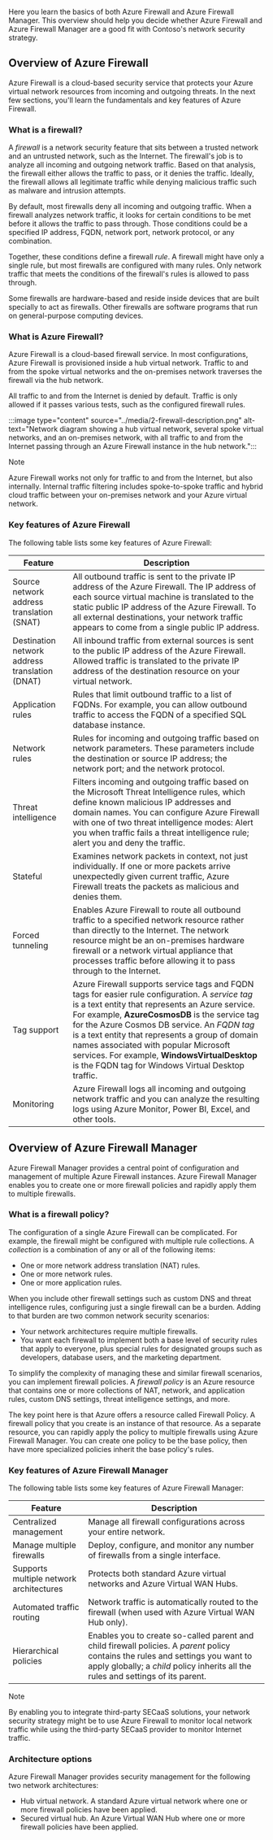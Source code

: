 Here you learn the basics of both Azure Firewall and Azure Firewall Manager. This overview should help you decide whether Azure Firewall and Azure Firewall Manager are a good fit with Contoso's network security strategy.

## Overview of Azure Firewall

Azure Firewall is a cloud-based security service that protects your Azure virtual network resources from incoming and outgoing threats. In the next few sections, you'll learn the fundamentals and key features of Azure Firewall.

### What is a firewall?

A *firewall* is a network security feature that sits between a trusted network and an untrusted network, such as the Internet. The firewall's job is to analyze all incoming and outgoing network traffic. Based on that analysis, the firewall either allows the traffic to pass, or it denies the traffic. Ideally, the firewall allows all legitimate traffic while denying malicious traffic such as malware and intrusion attempts.

By default, most firewalls deny all incoming and outgoing traffic. When a firewall analyzes network traffic, it looks for certain conditions to be met before it allows the traffic to pass through. Those conditions could be a specified IP address, FQDN, network port, network protocol, or any combination.

Together, these conditions define a firewall *rule*. A firewall might have only a single rule, but most firewalls are configured with many rules. Only network traffic that meets the conditions of the firewall's rules is allowed to pass through.

Some firewalls are hardware-based and reside inside devices that are built specially to act as firewalls. Other firewalls are software programs that run on general-purpose computing devices.

### What is Azure Firewall?

Azure Firewall is a cloud-based firewall service. In most configurations, Azure Firewall is provisioned inside a hub virtual network. Traffic to and from the spoke virtual networks and the on-premises network traverses the firewall via the hub network.

All traffic to and from the Internet is denied by default. Traffic is only allowed if it passes various tests, such as the configured firewall rules.

:::image type="content" source="../media/2-firewall-description.png" alt-text="Network diagram showing a hub virtual network, several spoke virtual networks, and an on-premises network, with all traffic to and from the Internet passing through an Azure Firewall instance in the hub network.":::

> [!NOTE]
> Azure Firewall works not only for traffic to and from the Internet, but also internally. Internal traffic filtering includes spoke-to-spoke traffic and hybrid cloud traffic between your on-premises network and your Azure virtual network.

### Key features of Azure Firewall

The following table lists some key features of Azure Firewall:

|Feature  |Description  |
|---------|---------|
|Source network address translation (SNAT)     |All outbound traffic is sent to the private IP address of the Azure Firewall. The IP address of each source virtual machine is translated to the static public IP address of the Azure Firewall. To all external destinations, your network traffic appears to come from a single public IP address.         |
|Destination network address translation (DNAT)     |All inbound traffic from external sources is sent to the public IP address of the Azure Firewall. Allowed traffic is translated to the private IP address of the destination resource on your virtual network.         |
|Application rules     |Rules that limit outbound traffic to a list of FQDNs. For example, you can  allow outbound traffic to access the FQDN of a specified SQL database instance.         |
|Network rules     |Rules for incoming and outgoing traffic based on network parameters. These parameters include the destination or source IP address; the network port; and the network protocol.         |
|Threat intelligence     |Filters incoming and outgoing traffic based on the Microsoft Threat Intelligence rules, which define known malicious IP addresses and domain names. You can configure Azure Firewall with one of two threat intelligence modes: Alert you when traffic fails a threat intelligence rule; alert you and deny the traffic.         |
|Stateful     |Examines network packets in context, not just individually. If one or more packets arrive unexpectedly given current traffic, Azure Firewall treats the packets as malicious and denies them.         |
|Forced tunneling     |Enables Azure Firewall to route all outbound traffic to a specified network resource rather than directly to the Internet. The network resource might be an on-premises hardware firewall or a network virtual appliance that processes traffic before allowing it to pass through to the Internet.         |
|Tag support     |Azure Firewall supports service tags and FQDN tags for easier rule configuration. A *service tag* is a text entity that represents an Azure service. For example, **AzureCosmosDB** is the service tag for the Azure Cosmos DB service. An *FQDN tag* is a text entity that represents a group of domain names associated with popular Microsoft services. For example, **WindowsVirtualDesktop** is the FQDN tag for Windows Virtual Desktop traffic.   |
|Monitoring     |Azure Firewall logs all incoming and outgoing network traffic and you can analyze the resulting logs using Azure Monitor, Power BI, Excel, and other tools.         |

## Overview of Azure Firewall Manager

Azure Firewall Manager provides a central point of configuration and management of multiple Azure Firewall instances. Azure Firewall Manager enables you to create one or more firewall policies and rapidly apply them to multiple firewalls.

### What is a firewall policy?

The configuration of a single Azure Firewall can be complicated. For example, the firewall might be configured with multiple rule collections. A *collection* is a combination of any or all of the following items:

- One or more network address translation (NAT) rules.
- One or more network rules.
- One or more application rules.

When you include other firewall settings such as custom DNS and threat intelligence rules, configuring just a single firewall can be a burden. Adding to that burden are two common network security scenarios:

- Your network architectures require multiple firewalls.
- You want each firewall to implement both a base level of security rules that apply to everyone, plus special rules for designated groups such as developers, database users, and the marketing department.

To simplify the complexity of managing these and similar firewall scenarios, you can implement firewall policies. A *firewall policy* is an Azure resource that contains one or more collections of NAT, network, and application rules, custom DNS settings, threat intelligence settings, and more.

The key point here is that Azure offers a resource called Firewall Policy. A firewall policy that you create is an instance of that resource. As a separate resource, you can rapidly apply the policy to multiple firewalls using Azure Firewall Manager. You can create one policy to be the base policy, then have more specialized policies inherit the base policy's rules.

### Key features of Azure Firewall Manager

The following table lists some key features of Azure Firewall Manager:

|Feature  |Description  |
|---------|---------|
|Centralized management     |Manage all firewall configurations across your entire network.         |
|Manage multiple firewalls     |Deploy, configure, and monitor any number of firewalls from a single interface.         |
|Supports multiple network architectures     |Protects both standard Azure virtual networks and Azure Virtual WAN Hubs.         |
|Automated traffic routing     |Network traffic is automatically routed to the firewall (when used with Azure Virtual WAN Hub only).         |
|Hierarchical policies     |Enables you to create so-called parent and child firewall policies. A *parent* policy contains the rules and settings you want to apply globally; a *child* policy inherits all the rules and settings of its parent.         ||Support for third-party security providers     |Enables you to integrate third-party security as a service (SECaaS) solutions to protect your network's Internet connection.         |

> [!NOTE]
> By enabling you to integrate third-party SECaaS solutions, your network security strategy might be to use Azure Firewall to monitor local network traffic while using the third-party SECaaS provider to monitor Internet traffic.

### Architecture options

Azure Firewall Manager provides security management for the following two network architectures:

- Hub virtual network. A standard Azure virtual network where one or more firewall policies have been applied.
- Secured virtual hub. An Azure Virtual WAN Hub where one or more firewall policies have been applied.
